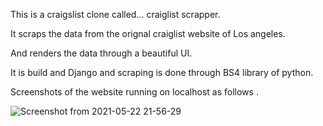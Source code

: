 This is a craigslist clone called... craiglist scrapper.

It scraps the data from the orignal craiglist website of Los angeles.

And renders the data through a beautiful UI.

It is build and Django and scraping is done through BS4 library of python.

Screenshots of the website running on localhost as follows .

![Screenshot from 2021-05-22 21-56-29](https://user-images.githubusercontent.com/35135348/119233961-ff49d400-bb48-11eb-98ba-727605c24cf2.png)

